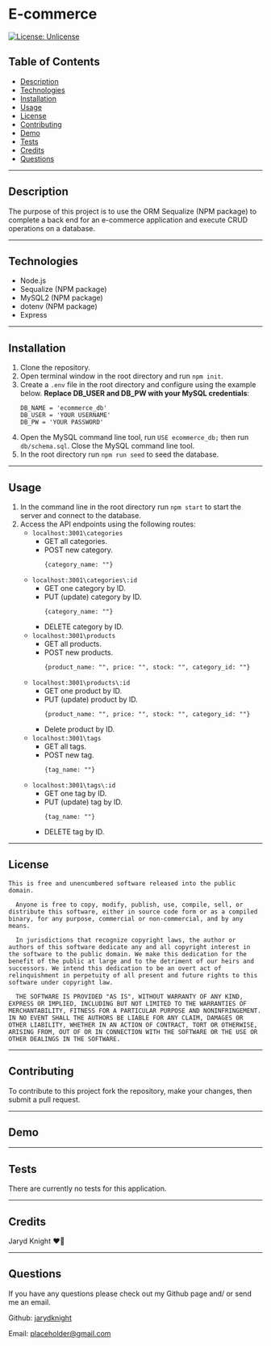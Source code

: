 
  # E-commerce

  [![License: Unlicense](https://img.shields.io/badge/license-Unlicense-blue.svg)](http://unlicense.org/)

  ## Table of Contents

  * [Description](#description)
  * [Technologies](#technologies)
  * [Installation](#installation)
  * [Usage](#usage)
  * [License](#license)
  * [Contributing](#contributing)
  * [Demo](#demo)
  * [Tests](#tests)
  * [Credits](#credits)
  * [Questions](#questions)

  ---

  ## Description

  The purpose of this project is to use the ORM Sequalize (NPM package) to complete a back end for an e-commerce application and execute CRUD operations on a database.

  ---

  ## Technologies

  * Node.js
  * Sequalize (NPM package)
  * MySQL2 (NPM package)
  * dotenv (NPM package)
  * Express


  ---

  ## Installation

  1. Clone the repository.
  2. Open terminal window in the root directory and run `npm init`.
  3. Create a `.env` file in the root directory and configure using the example below. **Replace DB_USER and DB_PW with your MySQL credentials**:
      ```
      DB_NAME = 'ecommerce_db'
      DB_USER = 'YOUR USERNAME'
      DB_PW = 'YOUR PASSWORD'
      ```
  4. Open the MySQL command line tool, run `USE ecommerce_db;` then run `db/schema.sql`. Close the MySQL command line tool.
  5. In the root directory run `npm run seed` to seed the database.

  ---

  ## Usage

  1. In the command line in the root directory run `npm start` to start the server and connect to the database.
  2. Access the API endpoints using the following routes:
      * `localhost:3001\categories`
          * GET all categories.
          * POST new category.
              ```
              {category_name: ""}
              ```
      * `localhost:3001\categories\:id`
          * GET one category by ID.
          * PUT (update) category by ID.
              ```
              {category_name: ""}
              ```
          * DELETE category by ID.
      * `localhost:3001\products`
          * GET all products.
          * POST new products.
              ```
              {product_name: "", price: "", stock: "", category_id: ""}
              ```
      * `localhost:3001\products\:id`
          * GET one product by ID.
          * PUT (update) product by ID.
              ```
              {product_name: "", price: "", stock: "", category_id: ""}
              ```
          * Delete product by ID.
      * `localhost:3001\tags`
          * GET all tags.
          * POST new tag.
              ```
              {tag_name: ""}
              ```
      * `localhost:3001\tags\:id`
          * GET one tag by ID.
          * PUT (update) tag by ID.
              ```
              {tag_name: ""}
              ```
          * DELETE tag by ID.

  ---

  ## License

    This is free and unencumbered software released into the public domain.
  
      Anyone is free to copy, modify, publish, use, compile, sell, or distribute this software, either in source code form or as a compiled binary, for any purpose, commercial or non-commercial, and by any means.
      
      In jurisdictions that recognize copyright laws, the author or authors of this software dedicate any and all copyright interest in the software to the public domain. We make this dedication for the benefit of the public at large and to the detriment of our heirs and successors. We intend this dedication to be an overt act of relinquishment in perpetuity of all present and future rights to this software under copyright law.
      
      THE SOFTWARE IS PROVIDED "AS IS", WITHOUT WARRANTY OF ANY KIND, EXPRESS OR IMPLIED, INCLUDING BUT NOT LIMITED TO THE WARRANTIES OF MERCHANTABILITY, FITNESS FOR A PARTICULAR PURPOSE AND NONINFRINGEMENT. IN NO EVENT SHALL THE AUTHORS BE LIABLE FOR ANY CLAIM, DAMAGES OR OTHER LIABILITY, WHETHER IN AN ACTION OF CONTRACT, TORT OR OTHERWISE, ARISING FROM, OUT OF OR IN CONNECTION WITH THE SOFTWARE OR THE USE OR OTHER DEALINGS IN THE SOFTWARE.

  ---

  ## Contributing

  To contribute to this project fork the repository, make your changes, then submit a pull request.

  ---

  ## Demo

  ---

  ## Tests

  There are currently no tests for this application.

  ---

  ## Credits

  Jaryd Knight :heart_on_fire:

  ---

  ## Questions

  If you have any questions please check out my Github page and/ or send me an email.

  Github: [jarydknight](https://github.com/jarydknight)
  
  Email: placeholder@gmail.com
  